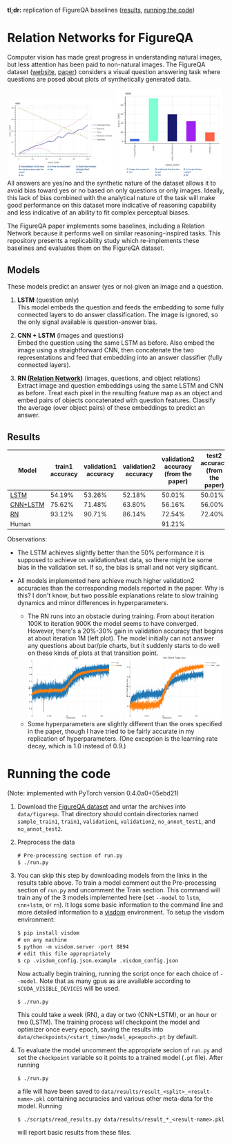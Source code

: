 __tl;dr:__ replication of FigureQA baselines ([results](#results), [running the code](#running-the-code))

Relation Networks for FigureQA
===

Computer vision has made great progress in understanding natural images,
but less attention has been paid to non-natural images.
The FigureQA dataset ([website][figqa_site], [paper][figqa_paper])
considers a visual question answering task where questions are posed
about plots of synthetically generated data.

<div style="float:left">
<img src="images/line_plot_example.png" width="49%"/>
<img src="images/vert_bar_example.png" width="49%"/>
</div>

All answers are yes/no and the synthetic nature of the dataset allows it
to avoid bias toward yes or no based on only questions or only images.
Ideally, this lack of bias combined with the analytical nature of the
task will make good performance on this dataset more indicative of reasoning
capability and less indicative of an ability to fit complex perceptual biases.

The FigureQA paper implements some baselines, including a Relation Network
because it performs well on similar reasoning-inspired tasks.
This repository presents a replicability study which re-implements these
baselines and evaluates them on the FigureQA dataset.

Models
---
These models predict an answer (yes or no) given an image and a question.

1. __LSTM__ (question only)  
This model embeds the question and feeds the embedding to some fully connected
layers to do answer classification. The image is ignored, so the only signal
available is question-answer bias.

2. __CNN + LSTM__ (images and questions)  
Embed the question using the same LSTM as before. Also embed the image using
a straightforward CNN, then concatenate the two representations and feed
that embedding into an answer classifier (fully connected layers).

3. __RN ([Relation Network][relnet_paper])__ (images, questions, and object relations)  
Extract image and question embeddings using the same LSTM and CNN as
before. Treat each pixel in the resulting feature map as an object
and embed pairs of objects concatenated with question features.
Classify the average (over object pairs) of these embeddings
to predict an answer.

Results
---

| Model                                                                                     | train1 accuracy | validation1 accuracy | validation2 accuracy | validation2 accuracy (from the paper) | test2 accuracy (from the paper) |
|----------                                                                                 |-----------------|----------------------|---------------       |-----------                            |-------------------              |
| [LSTM](https://www.cc.gatech.edu/~mcogswell6/figqa-pytorch/models/repl-lstm1_ep143.pt)         | 54.19%          | 53.26%               | 52.18%               | 50.01%                                | 50.01%                          |
| [CNN+LSTM](https://www.cc.gatech.edu/~mcogswell6/figqa-pytorch/models/repl-cnn-lstm1_ep119.pt) | 75.62%          | 71.48%               | 63.80%               | 56.16%                                | 56.00%                             |
| [RN](https://www.cc.gatech.edu/~mcogswell6/figqa-pytorch/models/repl-rn1_ep420.pt)             | 93.12%          | 90.71%               | 86.14%               | 72.54%                                | 72.40%                             |
| Human                                                                                     |                 |                      |                      | 91.21%                             |

Observations:

* The LSTM achieves slightly better than the 50% performance it is supposed to
achieve on validation/test data, so there might be some bias in the validation
set. If so, the bias is small and not very sigificant.

* All models implemented here achieve much higher validation2 accuracies than
the corresponding models reported in the paper. Why is this? I don't know, but
two possible explanations relate to slow training dynamics and minor differences
in hyperparameters.
    * The RN runs into an obstacle during training. From about iteration 100K to
      iteration 900K the model seems to have converged. However, there's a
      20%-30% gain in validation accuracy that begins at about iteration 1M
      (left plot). The model initially can not answer any questions about
      bar/pie charts, but it suddenly starts to do well on these kinds of plots
      at that transition point.
      <div style="float:left">
      <img title="RN learning curve"
           src="images/acc_learning_curve.png" width="49%"/>
      <img title="RN validation learning curve with plot type"
           src="images/acc_learning_curve_plot_type.png" width="49%"/>
      </div>
    * Some hyperparameters are slightly different than the ones
      specified in the paper, though I have tried to be fairly accurate
      in my replication of hyperparameters. (One exception is the
      learning rate decay, which is 1.0 instead of 0.9.)


[figqa_site]: https://datasets.maluuba.com/FigureQA
[figqa_paper]: https://openreview.net/references/pdf?id=r1SN9M-R-
[relnet_paper]: https://arxiv.org/abs/1706.01427


Running the code
===

(Note: implemented with PyTorch version 0.4.0a0+05ebd21)

1. Download the [FigureQA dataset][figqa_dl] and untar the archives
   into `data/figureqa`. That directory should contain directories named
  `sample_train1`, `train1`, `validation1`, `validation2`,
  `no_annot_test1`, and `no_annot_test2`.
2. Preprocess the data

    ```
    # Pre-processing section of run.py
    $ ./run.py
    ```

3. You can skip this step by downloading models from the links in the
   results table above.
   To train a model comment out the Pre-processing section
   of `run.py` and uncomment the Train section. This command
   will train any of the 3 models implemented here (set `--model`
   to `lstm`, `cnn+lstm`, or `rn`). It logs some basic information
   to the command line and more detailed information to a
   [visdom][] environment. To setup the visdom environment:

    ```
    $ pip install visdom
    # on any machine
    $ python -m visdom.server -port 8894
    # edit this file appropriately
    $ cp .visdom_config.json.example .visdom_config.json
    ```

   Now actually begin training, running the script once for each choice
   of `--model`. Note that as many gpus as are available according
   to `$CUDA_VISIBLE_DEVICES` will be used.

    ```
    $ ./run.py
    ```

   This could take a week (RN), a day or two (CNN+LSTM), or an hour or
   two (LSTM). The training process will checkpoint the model and optimizer
   once every epoch, saving the results into
   `data/checkpoints/<start_time>/model_ep<epoch>.pt` by default.

4. To evaluate the model uncomment the appropriate secion of `run.py`
   and set the `checkpoint` variable so it points to a trained model
   (`.pt` file). After running

    ```
    $ ./run.py
    ```
   a file will have been saved to
   `data/results/result_<split>_<result-name>.pkl` containing accuracies
   and various other meta-data for the model. Running

    ```
    $ ./scripts/read_results.py data/results/result_*_<result-name>.pkl
    ```

   will report basic results from these files.


[figqa_dl]: https://datasets.maluuba.com/FigureQA/dl
[visdom]: https://github.com/facebookresearch/visdom
